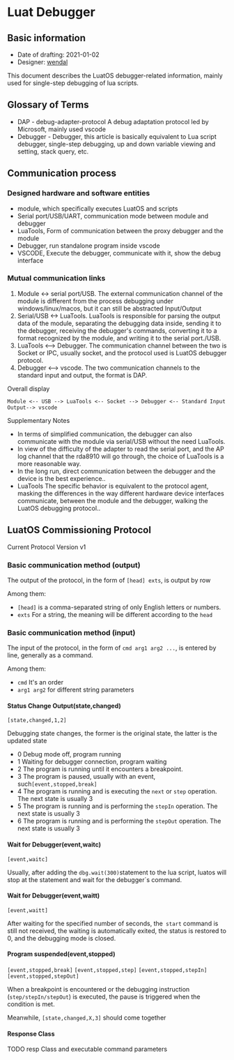 # Luat Debugger

## Basic information

* Date of drafting: 2021-01-02
* Designer: [wendal](https://github.com/wendal)

This document describes the LuatOS debugger-related information, mainly used for single-step debugging of lua scripts.

## Glossary of Terms

* DAP - debug-adapter-protocol A debug adaptation protocol led by Microsoft, mainly used vscode
* Debugger - Debugger, this article is basically equivalent to Lua script debugger, single-step debugging, up and down variable viewing and setting, stack query, etc.

## Communication process

### Designed hardware and software entities

* module, which specifically executes LuatOS and scripts
* Serial port/USB/UART, communication mode between module and debugger
* LuaTools, Form of communication between the proxy debugger and the module
* Debugger, run standalone program inside vscode
* VSCODE, Execute the debugger, communicate with it, show the debug interface

### Mutual communication links

1. Module <-> serial port/USB. The external communication channel of the module is different from the process debugging under windows/linux/macos, but it can still be abstracted Input/Output
2. Serial/USB <-> LuaTools. LuaTools is responsible for parsing the output data of the module, separating the debugging data inside, sending it to the debugger, receiving the debugger's commands, converting it to a format recognized by the module, and writing it to the serial port./USB.
3. LuaTools <--> Debugger. The communication channel between the two is Socket or IPC, usually socket, and the protocol used is LuatOS debugger protocol.
4. Debugger <--> vscode. The two communication channels to the standard input and output, the format is DAP.

Overall display

```
Module <-- USB --> LuaTools <-- Socket --> Debugger <-- Standard Input Output--> vscode
```

Supplementary Notes

* In terms of simplified communication, the debugger can also communicate with the module via serial/USB without the need LuaTools.
* In view of the difficulty of the adapter to read the serial port, and the AP log channel that the rda8910 will go through, the choice of LuaTools is a more reasonable way.
* In the long run, direct communication between the debugger and the device is the best experience..
* LuaTools The specific behavior is equivalent to the protocol agent, masking the differences in the way different hardware device interfaces communicate, between the module and the debugger, walking the LuatOS debugging protocol..

## LuatOS Commissioning Protocol

Current Protocol Version v1

### Basic communication method (output)

The output of the protocol, in the form of `[head] exts`, is output by row

Among them:
* `[head]` is a comma-separated string of only English letters or numbers.
*  `exts` For a string, the meaning will be different according to the `head`

### Basic communication method (input)

The input of the protocol, in the form of `cmd arg1 arg2 ...`, is entered by line, generally as a command.

Among them:
* `cmd` It's an order
*  `arg1 arg2` for different string parameters

#### Status Change Output(state,changed)

`[state,changed,1,2]`

Debugging state changes, the former is the original state, the latter is the updated state

* 0  Debug mode off, program running
* 1  Waiting for debugger connection, program waiting
* 2  The program is running until it encounters a breakpoint.
* 3  The program is paused, usually with an event, such`[event,stopped,break]`
* 4  The program is running and is executing the `next` or `step` operation. The next state is usually 3
* 5  The program is running and is performing the `stepIn` operation. The next state is usually 3
* 6  The program is running and is performing the `stepOut` operation. The next state is usually 3

#### Wait for Debugger(event,waitc)

`[event,waitc]`

Usually, after adding the `dbg.wait(300)`statement to the lua script, luatos will stop at the statement and wait for the debugger`s command.

#### Wait for Debugger(event,waitt)

`[event,waitt]`

After waiting for the specified number of seconds, the` start` command is still not received, the waiting is automatically exited, the status is restored to 0, and the debugging mode is closed.

#### Program suspended(event,stopped)

`[event,stopped,break]`
`[event,stopped,step]`
`[event,stopped,stepIn]`
`[event,stopped,stepOut]`

When a breakpoint is encountered or the debugging instruction (`step/stepIn/stepOut`) is executed, the pause is triggered when the condition is met.

Meanwhile, `[state,changed,X,3]` should come together

#### Response Class

TODO resp Class and executable command parameters


